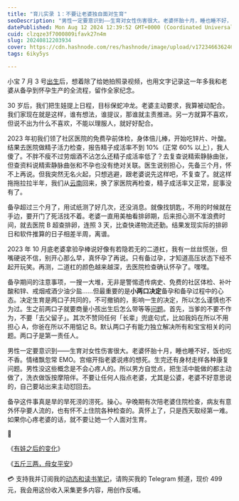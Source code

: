 ```yaml
---
title: "育儿实录 1：不要让老婆独自面对生育"
seoDescription: "男性一定要意识到——生育对女性伤害很大。老婆怀胎十月，睡也睡不好，饭也吃不香。情绪飘忽常 EMO。宫缩开指老婆说疼的想死。生完还有身材走样各种康复问题。男性没这些概念是不会心疼人的。"
datePublished: Mon Aug 12 2024 12:39:52 GMT+0000 (Coordinated Universal Time)
cuid: clzqze3f7000809ifavk27n4m
slug: 20240812203934
cover: https://cdn.hashnode.com/res/hashnode/image/upload/v1723466362465/1d068c1f-670d-48be-a4ae-459537f2fcca.jpeg
tags: 6iky5ys

---
```


小宝 7 月 3 号[出生](https://mp.weixin.qq.com/s?__biz=MzI3MzU5MDA1OQ==&mid=2247488597&idx=1&sn=07ff5df4c78dfef2be3be2d6582f3048&chksm=eb21a611dc562f0706d5af1e6b97ecd75be4d818b27144dec147eb17e9b52ff408cd97b6c63d&token=318087245&lang=zh_CN#rd)后，想着除了给她拍照录视频，也用文字记录这一年多我和老婆从备孕到怀孕生产的全流程，留作全家纪念。

30 岁后，我们把生娃提上日程，目标保蛇冲龙。老婆主动要求，我算被动配合。我们家现在就是这样，谁有想法，谁提议，那谁就主责推进。另一方就算不喜欢，但说不出为什么不喜欢，不能以理服人，就好好配合。

2023 年初我们领了社区医院的免费孕前体检，身体倍儿棒，开始吃锌片、叶酸。结果去医院做精子活力检查，报告精子成活率不到 10%（正常 60% 以上），我人傻了。不胖不瘦不过劳烟酒不沾怎么还精子成活率低了？去复查说精索静脉曲张，但查资料说精索静脉曲张和不孕也没有绝对关联。医生说别担心，先备三个月，怀不上再说。但我突然无名火起，只想逃避，跟老婆说先这样吧，不复查了。就这样拖拖拉拉半年，我们从[云南](https://mp.weixin.qq.com/s?__biz=MzI3MzU5MDA1OQ==&mid=2247488053&idx=1&sn=265b34d20afd5723b06fe506d4b8de2b&chksm=eb21a071dc562967e3fabfb425e0cae584fa9a3a9038f7ea5b64a2050e1bf552015716ce2f1f#rd)回来，换了家医院再检查，精子成活率又正常，屁事没有了。

备孕超过三个月了，用试纸测了好几次，还没消息。就像找钥匙，不用的时候就在手边，要开门了死活找不着。老婆一直用美柚看排卵期，后来担心测不准浪费时间，就去医院 B 超查排卵，连照 3 天，比查快递物流还勤。结果发现实际的排卵日和软件推算的日子相差半周，离谱。

2023 年 10 月底老婆拿验孕棒说好像有若隐若无的二道杠，我有一丝丝慌张，但嘴硬说不信，别开心那么早，真怀孕了再说。只有备过孕，才知道高压状态下经不起开玩笑。再测，二道杠的颜色越来越深，去医院检查确认怀孕了。嘿嘿。

备孕期间的注意事项，一搜一大堆，无非是警惕遗传病史、免费的社区体检、补叶酸和锌、戒烟戒酒少油少盐……但最重要的是**小两口决定**备孕和备孕过程中的心态。决定生育是两口子共同的，不可撤销的，影响一生的决定，所以怎么谨慎也不为过。生之前两口子就要商量小孩出生后怎么带等等[问题](https://mp.weixin.qq.com/s/Guud0O6I7ULAkCSr0nG5VQ)。首先，当爹的不要不作为，不要「去父留子」。其次不赞同任何「长辈」兜底句式，比如我妈在所以不用担心 A，你爸在所以不用惦记 B。默认两口子有能力独立解决所有和宝宝相关的问题。两口子是第一责任人。

男性一定要意识到——生育对女性伤害很大。老婆怀胎十月，睡也睡不好，饭也吃不香。情绪飘忽常 EMO。宫缩开指老婆说疼的想死。生完还有身材走样各种康复问题。男性没这些概念是不会心疼人的。所以男方自觉点，把生活中能做的都主动做了，洗衣做饭按摩陪伴。不要让任何人指点老婆，尤其是公婆，老婆不好意思说的，自己要站出来主动怼回去。

备孕这件事真是旱的旱死涝的涝死。操心。孕晚期有次陪老婆住院检查，病友有意外怀孕要人流的，也有怀不上住院各种检查的。真怀上了，只是西天取经第一难。如果你心疼老婆的话，就不要让她一个人面对生育。

🔗

《[有娃之后的变化](https://mp.weixin.qq.com/s?__biz=MzI3MzU5MDA1OQ==&mid=2247488597&idx=1&sn=07ff5df4c78dfef2be3be2d6582f3048&chksm=eb21a611dc562f0706d5af1e6b97ecd75be4d818b27144dec147eb17e9b52ff408cd97b6c63d#rd)》

《[五斤三两，母女平安](https://mp.weixin.qq.com/s?__biz=MzI3MzU5MDA1OQ==&mid=2247488591&idx=1&sn=dde714da5d2a45821bac6afc47cdd698&chksm=eb21a60bdc562f1d216bca4badf7a641d82b1e71abc930af0ff050112fce355d254b0a44aa19&token=2048300928&lang=zh_CN#rd)》

💳 支持我并订阅我的[动态和读书笔记](https://mp.weixin.qq.com/s/A_yK10ktL8Nl7RzsnGwzEg)，请购买我的 Telegram 频道，现价 499 元，我会用这份收入采集更多内容，用创作反哺。
